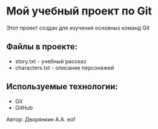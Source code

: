 # Мой учебный проект по Git
Этот проект создан для изучения основныз команд Git
## Файлы в проекте:
- story.txt - учебный рассказ
- characters.txt - описание персонажей

## Используемые технологии:
- Git
- GitHub

Автор: Дворянкин А.А.
eof
